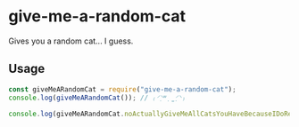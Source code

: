 # give-me-a-random-cat
Gives you a random cat... I guess.

## Usage
```js
const giveMeARandomCat = require("give-me-a-random-cat");
console.log(giveMeARandomCat()); // ₍⸍⸌̣ʷ̣̫⸍̣⸌₎

console.log(giveMeARandomCat.noActuallyGiveMeAllCatsYouHaveBecauseIDoReallyNeedThemALot); // An array of all cats
```
